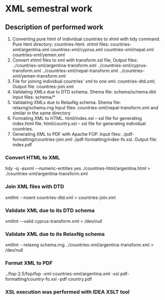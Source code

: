 # XML semestral work


## Description of performed work

1. Converting pure html of individual countries to xhml with tidy command. Pure html directory: countries-html. xhtml files: countries-xml/argentina.xml countries-xml/cyprus.xml countries-xml/nepal.xml countries-xml/yemen.xml
2. Convert xhtml files to xml with transform.xsl file; Output files: ../countries-xml/argentina-transform.xml ../countries-xml/cyprus-transform.xml ../countries-xml/nepal-transform.xml ../countries-xml/yemen-transform.xml 
3. File for joining individual countries' xml to one xml: countries-dtd.xml; Output file: countries-join.xml
4. Validating XMLs due to DTD schema. Shema file: schema/schema.dtd Input files: schema/*
5. Validating XMLs due to RelaxNg schema. Shema file: relaxng/schema.rng Input files: countries-xml/nepal-transform.xml and similar in the same directory
6. Formating XML to HTML. html/index.xsl – xsl file for generating index.html file. html/country.xsl – xsl file for generating individual countries. 
7. Generating XML to PDF with Apache FOP. Input files: ./pdf-formatting/countries-join.xml  ./pdf-formatting/index-fo.xsl. Output file: index.pdf

### Convert HTML to XML
tidy -q -asxml --numeric-entities yes ./countries-html/argentina.html > ./countries-xml/argentina-transform.xml

### Join XML files with DTD 
xmllint --noent countries-dtd.xml > countries-join.xml

### Validate XML due to its DTD schema
xmllint --valid cyprus-transform.xml > /dev/null

### Validate XML due to its RelaxNg schema
xmllint --relaxng schema.rng ../countries-xml/argentina-transform.xml  > /dev/null

### Format XML to PDF
../fop-2.5/fop/fop -xml countries-xml/argentina.xml  -xsl pdf-formatting/country-fo.xsl -pdf country.pdf

### XSL execution was performed with IDEA XSLT tool
